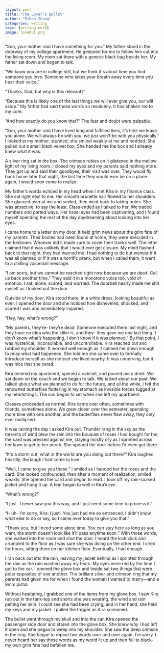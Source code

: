 ```yaml
---
layout: post
title: "The Lover’s Bullet"
author: "Ethan Zhang"
categories: writing
tags: [writing-work]
image: lovebul.png
---
```


<html>
  <head>
    <title>The Lover’s Bullet</title>
  </head>
  <body>
  <p>“Son, your mother and I have something for you.” My father stood in the doorway of my college apartment. He gestured for me to follow him out into the living room. My mom sat there with a generic black bag beside her. My father sat down and began to talk.</p>
  <p>	“We know you are in college still, but we think it's about time you find someone you love. Someone who takes your breath away every time you hear their voice.”</p>
  <p>	“Thanks, Dad, but why is this relevant?”</p>
  <p>	“Because this is likely one of the last things we will ever give you, our will aside.” My father had said those words so resolutely. It had shaken me to my core.</p>
  <p>“And how exactly do you know that?” The fear and doubt were palpable.</p>
  <p>	“Son, your mother and I have lived long and fulfilled lives, it’s time we leave you alone. We will always be with you, we just won’t be with you physically.” I looked at my mother, stunned; she smiled weakly at me and nodded. She pulled out a small black velvet box. She handed me the box and I already knew what it was. </p>
<p>	A silver ring sat in the box. The crimson rubies on it glistened in the mellow light of my living room. I closed my eyes and my parents said nothing more. They got up and said their goodbyes, their visit was over. They would fly back home later that night, the last time they would ever be on a plane again, I would soon come to realize. </p>
<p>	My father’s words echoed in my head when I met Kira in my finance class. She sat right next to me. Her smooth brunette hair flowed to her shoulders. She glanced over at me and smiled, then went back to taking notes. She was attractive, to say the least. Class ended as I talked to her. We traded numbers and parted ways. Her hazel eyes had been captivating, and I found myself spending the rest of the day daydreaming about looking into her eyes.</p>
  <p>	I came home to a letter on my door. It held grim news about the grim fate of my parents. Their bodies had been found at home, they were executed in the bedroom. Whoever did it made sure to cover their tracks well. The letter claimed that it was unlikely that I would ever get closure. My mind flashed back to that night, they had warned me. I had nothing to do but wonder if it was all planned or if it was a horrific prank, but when I called them, it went to a chilling voicemail message.</p>
  <p>	“I am sorry, but we cannot be reached right now because we are dead. Call us back another time.” They said it in a monotone voice too, void of emotion. I sat, alone, scared, and worried. The doorbell nearly made me shit myself as I looked out the door. </p>
  <p>	Outside of my door, Kira stood there, in a white dress, looking beautiful as ever. I opened the door and she noticed how disheveled, shocked, and scared I was and immediately inquired.</p>
  <p>“Hey, hey, what’s wrong?”</p>
  <p>“My parents, they’re- they’re dead. Someone executed them last night, and they have no idea who the killer is, and they- they gave me one last thing. I don’t know what’s happening, I don’t know if it was planned.” By that point, I was hysterical, inconsolable, and uncontrollable. Kira reached out and rubbed my shoulder. It worked well enough as it calmed me down enough to relay what had happened. She told me she came over to formally introduce herself as she noticed she lived nearby. It was unnerving, but it was nice that she cared. </p>
  <p>Kira entered my apartment, opened a cabinet, and poured me a drink. We sat down on the couch and we began to talk. We talked about our past. We talked about what we planned to do for the future, and all the while, I felt the renowned butterflies fluttering in my stomach as invisible forces tugged at my heartstrings. The sun began to set when she left my apartment. </p>
  <p>Classes proceeded as normal, Kira came over often, sometimes with friends, sometimes alone. We grew closer over the semester, spending more time with one another, and the butterflies never flew away, they only ever multiplied. </p>
<p>It was raining the day I asked Kira out. Thunder rang in the sky as the torrents of wind blew the rain into the bouquet of roses I had bought for her, the card was pressed against me, staying mostly dry as I sprinted across her lawn to get to her porch. She opened the door before I’d even got there. </p>
  <p>“It's a storm out, what in the world are you doing out there?” Kira laughed heartily, the laugh I had come to love. </p>
  <p>“Well, I came to give you these.” I smiled as I handed her the roses and the card. She looked confounded, then after a moment of realization, smiled weakly. She opened the card and began to read. I took off my rain-soaked jacket and hung it up. A tear began to well in Kira’s eye.</p>
  <p>“What’s wrong?”</p>
  <p>“I just- I never saw you this way, and I just need some time to process it.”</p>
  <p>“I- uh- I’m sorry, Kira. I just- You just had me so entranced, I didn’t know what else to do or say, so I came over today to give you that.”</p>
  <p>“Thank you, but I need some alone time. You can stay here as long as you want, the storm doesn’t look like it’ll pass anytime soon.” With those words, she walked into her room and shut the door. I heard the lock click and crumpled to the floor as I was sure she was doing on the other end. I cried for hours, sitting there on her kitchen floor. Eventually, I had enough. </p>
<p>I ran back out into the rain, leaving my jacket behind as I sprinted through the rain as the rain washed away my tears. My eyes were red by the time I got to the car. I opened the glove box and inside sat two things that were polar opposites of one another. The brilliant silver and crimson ring that my parents had given me for when I found the woman I wanted to marry—and a 9mm pistol. </p>
  <p>Without hesitating, I grabbed one of the items from my glove box. I saw Kira run out in the tank-top and shorts she was wearing, the wind and rain pelting her skin. I could see she had been crying, and in her hand, she held my keys and my jacket. I pulled the trigger as Kira screamed. 
</p>
  <p>The bullet went through my skull and into the car. Kira opened the passenger side door and stared into the glove box. She knew why I had left it open and she began to weep into my shoulder. She saw the deep crimson in the ring. She began to repeat two words over and over again:<i> I’m sorry. </i>I never heard her say those words as my world lit up and then fell to black- my own grim fate had befallen me.</p>
